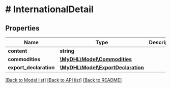 # # InternationalDetail

## Properties

Name | Type | Description | Notes
------------ | ------------- | ------------- | -------------
**content** | **string** |  | 
**commodities** | [**\MyDHL\Model\Commodities**](Commodities.md) |  | 
**export_declaration** | [**\MyDHL\Model\ExportDeclaration**](ExportDeclaration.md) |  | [optional] 

[[Back to Model list]](../../README.md#documentation-for-models) [[Back to API list]](../../README.md#documentation-for-api-endpoints) [[Back to README]](../../README.md)



